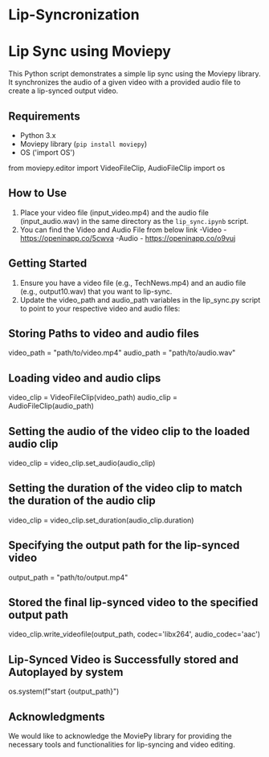 # Lip-Syncronization

# Lip Sync using Moviepy

This Python script demonstrates a simple lip sync using the Moviepy library. It synchronizes the audio of a given video with a provided audio file to create a lip-synced output video.

## Requirements

- Python 3.x
- Moviepy library (`pip install moviepy`)
- OS ('import OS')

from moviepy.editor import VideoFileClip, AudioFileClip
import os

## How to Use

1. Place your video file (input_video.mp4) and the audio file (input_audio.wav) in the same directory as the `lip_sync.ipynb` script.
2. You can find the Video and Audio File from below link
-Video - https://openinapp.co/5cwva
-Audio - https://openinapp.co/o9vuj

## Getting Started
1. Ensure you have a video file (e.g., TechNews.mp4) and an audio file (e.g., output10.wav) that you want to lip-sync.
2. Update the video_path and audio_path variables in the lip_sync.py script to point to your respective video and audio files:

## Storing Paths to video and audio files
video_path = "path/to/video.mp4"
audio_path = "path/to/audio.wav"


## Loading video and audio clips
video_clip = VideoFileClip(video_path)
audio_clip = AudioFileClip(audio_path)


## Setting the audio of the video clip to the loaded audio clip
video_clip = video_clip.set_audio(audio_clip)

## Setting the duration of the video clip to match the duration of the audio clip
video_clip = video_clip.set_duration(audio_clip.duration)

## Specifying the output path for the lip-synced video
output_path = "path/to/output.mp4"

## Stored the final lip-synced video to the specified output path
video_clip.write_videofile(output_path, codec='libx264', audio_codec='aac')                                                                                                                      
## Lip-Synced Video is Successfully stored and Autoplayed by system
os.system(f"start {output_path}")

## Acknowledgments
We would like to acknowledge the MoviePy library for providing the necessary tools and functionalities for lip-syncing and video editing.

